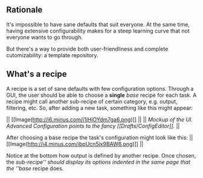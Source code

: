 
## Rationale

It's impossible to have sane defaults that suit everyone. At the same time, having extensive configurability makes for a steep learning curve that not everyone wants to go through.

But there's a way to provide both user-friendliness and complete cutomizability: a template repository.

## What's a recipe

A recipe is a set of sane defaults with few configuration options. Through a GUI, the user should be able to choose a **single** *base* recipe for each task. A recipe might call another sub-recipe of certain category, e.g. output, filtering, etc. So, after adding a new task, something like this might appear:

||  [[Image(http://i6.minus.com/i1jHjOYdm7ga6.png)]]  ||
||  *Mockup of the UI. Advanced Configuration points to the fancy [[Drafts/ConfigEditor]].*  ||



After choosing a base recipe the task's configuration might look like this:
||  [[Image(http://i4.minus.com/ibpUcn5jx9BAW6.png)]]  ||


Notice at the bottom how output is defined by another recipe. Once chosen, the *sub-recipe'' should display its options indented in the same page that the ''base* recipe does.
